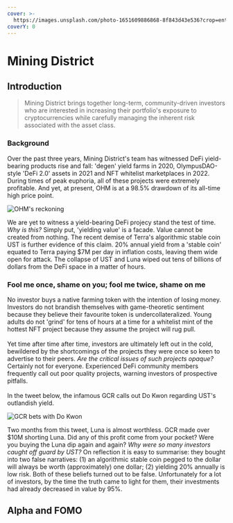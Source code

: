 ```yaml
---
cover: >-
  https://images.unsplash.com/photo-1651609886868-8f843d43e536?crop=entropy&cs=tinysrgb&fm=jpg&ixid=MnwxOTcwMjR8MHwxfHJhbmRvbXx8fHx8fHx8fDE2NTM0NjY2OTc&ixlib=rb-1.2.1&q=80
coverY: 0
---
```


# Mining District

## Introduction

> Mining District brings together long-term, community-driven investors who are interested in increasing their portfolio's exposure to cryptocurrencies while carefully managing the inherent risk associated with the asset class.&#x20;

### Background

Over the past three years, Mining District's team has witnessed DeFi yield-bearing products rise and fall: 'degen' yield farms in 2020, OlympusDAO-style 'DeFi 2.0' assets in 2021 and NFT whitelist marketplaces in 2022. During times of peak euphoria, all of these projects were extremely profitable. And yet, at present, OHM is at a 98.5% drawdown of its all-time high price point.

![OHM's reckoning](https://i.ibb.co/y870xQV/Screenshot-2022-05-25-at-10-26-40.png)

We are yet to witness a yield-bearing DeFi projecy stand the test of time. _Why is this?_ Simply put, 'yielding value' is a facade. Value cannot be created from nothing. The recent demise of Terra's algorithmic stable coin UST is further evidence of this claim. 20% annual yield from a 'stable coin' equated to Terra paying $7M per day in inflation costs, leaving them wide open for attack. The collapse of UST and Luna wiped out tens of billions of dollars from the DeFi space in a matter of hours.

### Fool me once, shame on you; fool me twice, shame on me

No investor buys a native farming token with the intention of losing money. Investors do not brandish themselves with game-theoretic sentiment because they believe their favourite token is undercollateralized. Young adults do not 'grind' for tens of hours at a time for a whitelist mint of the hottest NFT project because they assume the project will rug pull.\
\
Yet time after time after time, investors are ultimately left out in the cold, bewildered by the shortcomings of the projects they were once so keen to advertise to their peers. _Are the critical issues of such projects opaque?_ Certainly not for everyone. Experienced DeFi community members frequently call out poor quality projects, warning investors of prospective pitfalls.\
\
In the tweet below, the infamous GCR calls out Do Kwon regarding UST's outlandish yield.&#x20;

![GCR bets with Do Kwon](https://i.ibb.co/0VM0Th0/Screenshot-2022-05-25-at-11-48-01.png)

Two months from this tweet, Luna is almost worthless. GCR made over $10M shorting Luna. Did any of this profit come from your pocket? Were you buying the Luna dip again and again? _Why were so many investors caught off guard by UST?_ On reflection it is easy to summarise: they bought into two false narratives: (1) an algorithmic stable coin pegged to the dollar will always be worth (approximately) one dollar; (2) yielding 20% annually is low risk. Both of these beliefs turned out to be false. Unfortunately for a lot of investors, by the time the truth came to light for them, their investments had already decreased in value by 95%.

## Alpha and FOMO

